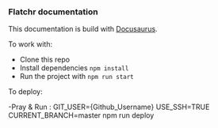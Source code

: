 ### Flatchr documentation

This documentation is build with [Docusaurus](https://docusaurus.io/).

To work with:

- Clone this repo
- Install dependencies `npm install`
- Run the project with `npm run start`

To deploy: 

-Pray & Run : GIT_USER={Github_Username} USE_SSH=TRUE CURRENT_BRANCH=master npm run deploy

